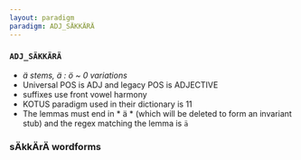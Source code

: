 ```yaml
---
layout: paradigm
paradigm: ADJ_SÄKKÄRÄ
---
```

### ` ADJ_SÄKKÄRÄ `

* _ä stems, ä : ö ~ 0 variations_
* Universal POS is ADJ and legacy POS is ADJECTIVE
* suffixes use front vowel harmony
* KOTUS paradigm used in their dictionary is 11
* The lemmas must end in * ä * (which will be deleted to form an invariant stub) and the regex matching the lemma is ` ä `

### sÄkkÄrÄ wordforms


